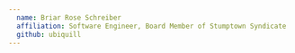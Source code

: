 ```yaml
---
  name: Briar Rose Schreiber
  affiliation: Software Engineer, Board Member of Stumptown Syndicate 
  github: ubiquill
---
```

